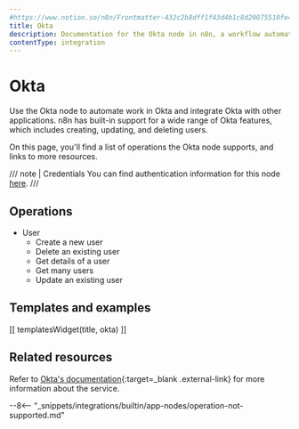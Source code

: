 ```yaml
---
#https://www.notion.so/n8n/Frontmatter-432c2b8dff1f43d4b1c8d20075510fe4
title: Okta
description: Documentation for the Okta node in n8n, a workflow automation platform. Includes details of operations and configuration, and links to examples and credentials information.
contentType: integration
---
```


# Okta

Use the Okta node to automate work in Okta and integrate Okta with other applications. n8n has built-in support for a wide range of Okta features, which includes creating, updating, and deleting users.

On this page, you'll find a list of operations the Okta node supports, and links to more resources.

///  note  | Credentials
You can find authentication information for this node [here](/integrations/builtin/credentials/okta/).
///

## Operations

- User
    - Create a new user
    - Delete an existing user
    - Get details of a user
    - Get many users
    - Update an existing user

## Templates and examples

<!-- see https://www.notion.so/n8n/Pull-in-templates-for-the-integrations-pages-37c716837b804d30a33b47475f6e3780 -->
[[ templatesWidget(title, okta) ]]

## Related resources

<!-- add a link to the service's documentation. This should usually go direct to the API docs -->
Refer to [Okta's documentation](https://developer.okta.com/docs/guides/){:target=_blank .external-link} for more information about the service.

--8<-- "_snippets/integrations/builtin/app-nodes/operation-not-supported.md"